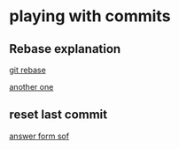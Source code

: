 

# playing with commits

## Rebase explanation

[git rebase](http://gitready.com/advanced/2009/02/10/squashing-commits-with-rebase.html)

[another one](https://www.atlassian.com/git/tutorials/merging-vs-rebasing)

## reset last commit 


[answer form sof](https://stackoverflow.com/questions/927358/how-to-undo-the-last-commits-in-git)

